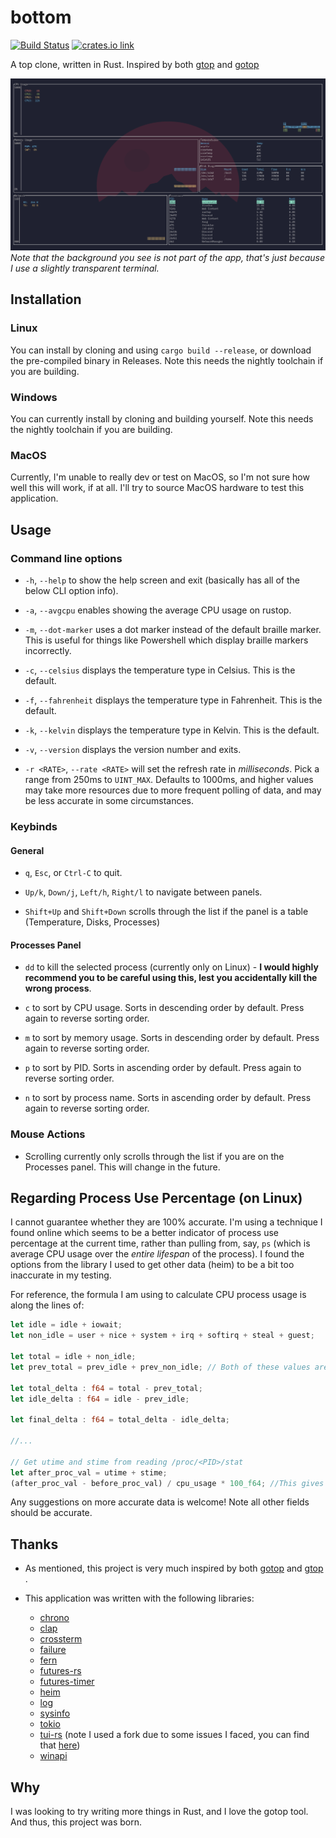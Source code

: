 # bottom

[![Build Status](https://travis-ci.com/ClementTsang/bottom.svg?token=1wvzVgp94E1TZyPNs8JF&branch=master)](https://travis-ci.com/ClementTsang/bottom) [![crates.io link](https://img.shields.io/crates/v/bottom.svg)](https://crates.io/crates/bottom)

A top clone, written in Rust. Inspired by both [gtop](https://github.com/aksakalli/gtop) and [gotop](https://github.com/cjbassi/gotop)

![Quick demo recording](assets/recording_1.gif)
_Note that the background you see is not part of the app, that's just because I use a slightly transparent terminal._

## Installation

### Linux

You can install by cloning and using `cargo build --release`, or download the pre-compiled binary in Releases. Note this needs the nightly toolchain if you are building.

### Windows

You can currently install by cloning and building yourself. Note this needs the nightly toolchain if you are building.

### MacOS

Currently, I'm unable to really dev or test on MacOS, so I'm not sure how well this will work, if at all. I'll try to source MacOS hardware to test this application.

## Usage

### Command line options

- `-h`, `--help` to show the help screen and exit (basically has all of the below CLI option info).

- `-a`, `--avgcpu` enables showing the average CPU usage on rustop.

- `-m`, `--dot-marker` uses a dot marker instead of the default braille marker. This is useful for things like Powershell which display braille markers incorrectly.

- `-c`, `--celsius` displays the temperature type in Celsius. This is the default.

- `-f`, `--fahrenheit` displays the temperature type in Fahrenheit. This is the default.

- `-k`, `--kelvin` displays the temperature type in Kelvin. This is the default.

- `-v`, `--version` displays the version number and exits.

- `-r <RATE>`, `--rate <RATE>` will set the refresh rate in _milliseconds_. Pick a range from 250ms to `UINT_MAX`. Defaults to 1000ms, and higher values may take more resources due to more frequent polling of data, and may be less accurate in some circumstances.

### Keybinds

#### General

- `q`, `Esc`, or `Ctrl-C` to quit.

- `Up/k`, `Down/j`, `Left/h`, `Right/l` to navigate between panels.

- `Shift+Up` and `Shift+Down` scrolls through the list if the panel is a table (Temperature, Disks, Processes)

#### Processes Panel

- `dd` to kill the selected process (currently only on Linux) - **I would highly recommend you to be careful using this, lest you accidentally kill the wrong process**.

- `c` to sort by CPU usage. Sorts in descending order by default. Press again to reverse sorting order.

- `m` to sort by memory usage. Sorts in descending order by default. Press again to reverse sorting order.

- `p` to sort by PID. Sorts in ascending order by default. Press again to reverse sorting order.

- `n` to sort by process name. Sorts in ascending order by default. Press again to reverse sorting order.

### Mouse Actions

[* Scrolling either scrolls through the list if the panel is a table (Temperature, Disks, Processes), or zooms in and out if it is a chart.]: <>

- Scrolling currently only scrolls through the list if you are on the Processes panel. This will change in the future.

## Regarding Process Use Percentage (on Linux)

I cannot guarantee whether they are 100% accurate. I'm using a technique I found online which seems to be a better indicator of process use percentage at the current time, rather than pulling from, say, `ps` (which is average CPU usage over the _entire lifespan_ of the process). I found the options from the library I used to get other data (heim) to be a bit too inaccurate in my testing.

For reference, the formula I am using to calculate CPU process usage is along the lines of:

```rust
let idle = idle + iowait;
let non_idle = user + nice + system + irq + softirq + steal + guest;

let total = idle + non_idle;
let prev_total = prev_idle + prev_non_idle; // Both of these values are calculated using the same formula from the previous polling

let total_delta : f64 = total - prev_total;
let idle_delta : f64 = idle - prev_idle;

let final_delta : f64 = total_delta - idle_delta;

//...

// Get utime and stime from reading /proc/<PID>/stat
let after_proc_val = utime + stime;
(after_proc_val - before_proc_val) / cpu_usage * 100_f64; //This gives your use percentage.  before_proc_val comes from the previous polling
```

Any suggestions on more accurate data is welcome! Note all other fields should be accurate.

## Thanks

- As mentioned, this project is very much inspired by both [gotop](https://github.com/cjbassi/gotop) and [gtop](https://github.com/aksakalli/gtop) .

- This application was written with the following libraries:
  - [chrono](https://github.com/chronotope/chrono)
  - [clap](https://github.com/clap-rs/clap)
  - [crossterm](https://github.com/TimonPost/crossterm)
  - [failure](https://github.com/rust-lang-nursery/failure)
  - [fern](https://github.com/daboross/fern)
  - [futures-rs](https://github.com/rust-lang-nursery/futures-rs)
  - [futures-timer](https://github.com/rustasync/futures-timer)
  - [heim](https://github.com/heim-rs/heim)
  - [log](https://github.com/rust-lang-nursery/log)
  - [sysinfo](https://github.com/GuillaumeGomez/sysinfo)
  - [tokio](https://github.com/tokio-rs/tokio)
  - [tui-rs](https://github.com/fdehau/tui-rs) (note I used a fork due to some issues I faced, you can find that [here](https://github.com/ClementTsang/tui-rs))
  - [winapi](https://github.com/retep998/winapi-rs)

## Why

I was looking to try writing more things in Rust, and I love the gotop tool. And thus, this project was born.
